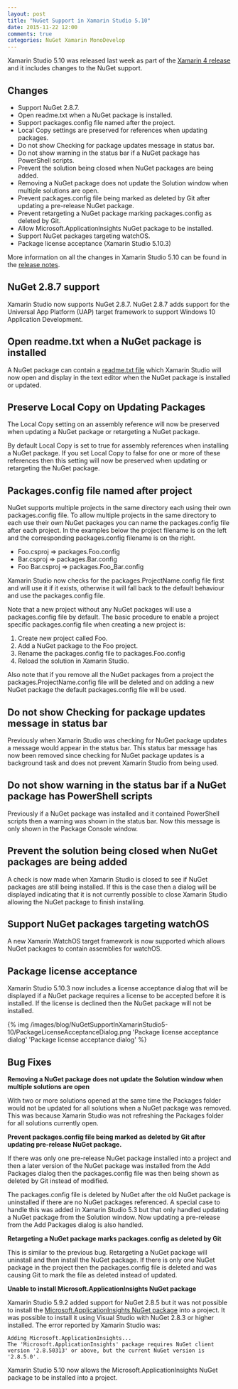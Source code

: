 ```yaml
---
layout: post
title: "NuGet Support in Xamarin Studio 5.10"
date: 2015-11-22 12:00
comments: true
categories: NuGet Xamarin MonoDevelop
---
```


Xamarin Studio 5.10 was released last week as part of the [Xamarin 4 release](https://blog.xamarin.com/introducing-xamarin-4/) and it includes changes to the NuGet support.

## Changes

   * Support NuGet 2.8.7.
   * Open readme.txt when a NuGet package is installed.
   * Support packages.config file named after the project.
   * Local Copy settings are preserved for references when updating packages.
   * Do not show Checking for package updates message in status bar.
   * Do not show warning in the status bar if a NuGet package has PowerShell scripts.
   * Prevent the solution being closed when NuGet packages are being added.
   * Removing a NuGet package does not update the Solution window when multiple solutions are open.
   * Prevent packages.config file being marked as deleted by Git after updating a pre-release NuGet package.
   * Prevent retargeting a NuGet package marking packages.config as deleted by Git.
   * Allow Microsoft.ApplicationInsights NuGet package to be installed.
   * Support NuGet packages targeting watchOS.
   * Package license acceptance (Xamarin Studio 5.10.3)

More information on all the changes in Xamarin Studio 5.10 can be found in the [release notes](http://developer.xamarin.com/releases/studio/xamarin.studio_5.10/xamarin.studio_5.10/).

## NuGet 2.8.7 support

Xamarin Studio now supports NuGet 2.8.7. NuGet 2.8.7 adds support for the Universal App Platform (UAP) target framework to support Windows 10 Application Development.

## Open readme.txt when a NuGet package is installed

A NuGet package can contain a [readme.txt file](https://docs.nuget.org/create/creating-and-publishing-a-package#user-content-automatically-displaying-a-readmetxt-file-during-package-installation) which Xamarin Studio will now open and display in the text editor when the NuGet package is installed or updated.

## Preserve Local Copy on Updating Packages

The Local Copy setting on an assembly reference will now be preserved when updating a NuGet package or retargeting a NuGet package.

By default Local Copy is set to true for assembly references when installing a NuGet package. If you set Local Copy to false for one or more of these references then this setting will now be preserved when updating or retargeting the NuGet package.

## Packages.config file named after project

NuGet supports multiple projects in the same directory each using their own packages.config file. To allow multiple projects in the same directory to each use their own NuGet packages you can name the packages.config file after each project. In the examples below the project filename is on the left and the corresponding packages.config filename is on the right.

 * Foo.csproj => packages.Foo.config
 * Bar.csproj => packages.Bar.config
 * Foo Bar.csproj => packages.Foo_Bar.config

Xamarin Studio now checks for the packages.ProjectName.config file first and will use it if it exists, otherwise it will fall back to the default behaviour and use the packages.config file.

Note that a new project without any NuGet packages will use a packages.config file by default. The basic procedure to enable a project specific packages.config file when creating a new project is:

 1. Create new project called Foo.
 2. Add a NuGet package to the Foo project.
 3. Rename the packages.config file to packages.Foo.config
 4. Reload the solution in Xamarin Studio.
 
Also note that if you remove all the NuGet packages from a project the packages.ProjectName.config file will be deleted and on adding a new NuGet package the default packages.config file will be used.

## Do not show Checking for package updates message in status bar

Previously when Xamarin Studio was checking for NuGet package updates a message would appear in the status bar. This status bar message has now been removed since checking for NuGet package updates is a background task and does not prevent Xamarin Studio from being used.

## Do not show warning in the status bar if a NuGet package has PowerShell scripts

Previously if a NuGet package was installed and it contained PowerShell scripts then a warning was shown in the status bar. Now this message is only shown in the Package Console window.

## Prevent the solution being closed when NuGet packages are being added

A check is now made when Xamarin Studio is closed to see if NuGet packages are still being installed. If this is the case then a dialog will be displayed indicating that it is not currently possible to close Xamarin Studio allowing the NuGet package to finish installing.

## Support NuGet packages targeting watchOS

A new Xamarin.WatchOS target framework is now supported which allows NuGet packages to contain assemblies for watchOS.

## Package license acceptance

Xamarin Studio 5.10.3 now includes a license acceptance dialog that will be displayed if a NuGet package requires a license to be accepted before it is installed. If the license is declined then the NuGet package will not be installed.

{% img /images/blog/NuGetSupportInXamarinStudio5-10/PackageLicenseAcceptanceDialog.png 'Package license acceptance dialog' 'Package license acceptance dialog' %}

## Bug Fixes

**Removing a NuGet package does not update the Solution window when multiple solutions are open**

With two or more solutions opened at the same time the Packages folder would not be updated for all solutions when a NuGet package was removed. This was because Xamarin Studio was not refreshing the Packages folder for all solutions currently open.

**Prevent packages.config file being marked as deleted by Git after updating pre-release NuGet package.**

If there was only one pre-release NuGet package installed into a project and then a later version of the NuGet package was installed from the Add Packages dialog then the packages.config file was then being shown as deleted by Git instead of modified.

The packages.config file is deleted by NuGet after the old NuGet package is uninstalled if there are no NuGet packages referenced. A special case to handle this was added in Xamarin Studio 5.3 but that only handled updating a NuGet package from the Solution window. Now updating a pre-release from the Add Packages dialog is also handled.

**Retargeting a NuGet package marks packages.config as deleted by Git**

This is similar to the previous bug. Retargeting a NuGet package will uninstall and then install the NuGet package. If there is only one NuGet package in the project then the packages.config file is deleted and was causing Git to mark the file as deleted instead of updated.

**Unable to install Microsoft.ApplicationInsights NuGet package**

Xamarin Studio 5.9.2 added support for NuGet 2.8.5 but it was not possible to install the [Microsoft.ApplicationInsights NuGet package](https://www.nuget.org/packages/Microsoft.ApplicationInsights/) into a project. It was possible to install it using Visual Studio with NuGet 2.8.3 or higher installed. The error reported by Xamarin Studio was:

    Adding Microsoft.ApplicationInsights...
    The 'Microsoft.ApplicationInsights' package requires NuGet client version '2.8.50313' or above, but the current NuGet version is '2.8.5.0'.

Xamarin Studio 5.10 now allows the Microsoft.ApplicationInsights NuGet package to be installed into a project.
